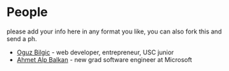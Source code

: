 # People

please add your info here in any format you like, you can also fork this and send a ph.

* [Oguz Bilgic](http://oguzbilgic.com) - web developer, entrepreneur, USC junior
* [Ahmet Alp Balkan](http://ahmetalpbalkan.com) - new grad software engineer at Microsoft
